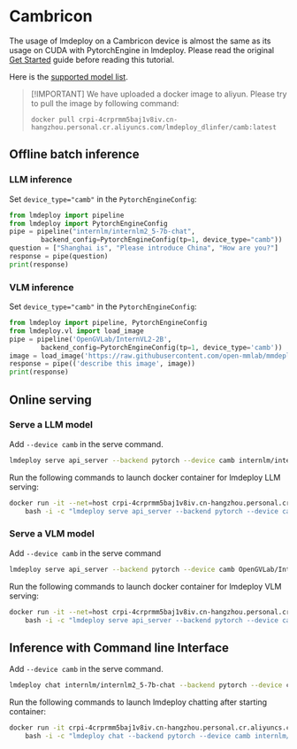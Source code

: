 # Cambricon

The usage of lmdeploy on a Cambricon device is almost the same as its usage on CUDA with PytorchEngine in lmdeploy.
Please read the original [Get Started](../get_started.md) guide before reading this tutorial.

Here is the [supported model list](../../supported_models/supported_models.md#PyTorchEngine-on-Other-Platforms).

> \[!IMPORTANT\]
> We have uploaded a docker image to aliyun.
> Please try to pull the image by following command:
> 
> `docker pull crpi-4crprmm5baj1v8iv.cn-hangzhou.personal.cr.aliyuncs.com/lmdeploy_dlinfer/camb:latest`

## Offline batch inference

### LLM inference

Set `device_type="camb"` in the `PytorchEngineConfig`:

```python
from lmdeploy import pipeline
from lmdeploy import PytorchEngineConfig
pipe = pipeline("internlm/internlm2_5-7b-chat",
        backend_config=PytorchEngineConfig(tp=1, device_type="camb"))
question = ["Shanghai is", "Please introduce China", "How are you?"]
response = pipe(question)
print(response)
```

### VLM inference

Set `device_type="camb"` in the `PytorchEngineConfig`:

```python
from lmdeploy import pipeline, PytorchEngineConfig
from lmdeploy.vl import load_image
pipe = pipeline('OpenGVLab/InternVL2-2B',
        backend_config=PytorchEngineConfig(tp=1, device_type='camb'))
image = load_image('https://raw.githubusercontent.com/open-mmlab/mmdeploy/main/tests/data/tiger.jpeg')
response = pipe(('describe this image', image))
print(response)
```

## Online serving

### Serve a LLM model

Add `--device camb` in the serve command.

```bash
lmdeploy serve api_server --backend pytorch --device camb internlm/internlm2_5-7b-chat
```

Run the following commands to launch docker container for lmdeploy LLM serving:

```bash
docker run -it --net=host crpi-4crprmm5baj1v8iv.cn-hangzhou.personal.cr.aliyuncs.com/lmdeploy_dlinfer/camb:latest \
    bash -i -c "lmdeploy serve api_server --backend pytorch --device camb internlm/internlm2_5-7b-chat"
```

### Serve a VLM model

Add `--device camb` in the serve command

```bash
lmdeploy serve api_server --backend pytorch --device camb OpenGVLab/InternVL2-2B
```

Run the following commands to launch docker container for lmdeploy VLM serving:

```bash
docker run -it --net=host crpi-4crprmm5baj1v8iv.cn-hangzhou.personal.cr.aliyuncs.com/lmdeploy_dlinfer/camb:latest \
    bash -i -c "lmdeploy serve api_server --backend pytorch --device camb OpenGVLab/InternVL2-2B"
```

## Inference with Command line Interface

Add `--device camb` in the serve command.

```bash
lmdeploy chat internlm/internlm2_5-7b-chat --backend pytorch --device camb
```

Run the following commands to launch lmdeploy chatting after starting container:

```bash
docker run -it crpi-4crprmm5baj1v8iv.cn-hangzhou.personal.cr.aliyuncs.com/lmdeploy_dlinfer/camb:latest \
    bash -i -c "lmdeploy chat --backend pytorch --device camb internlm/internlm2_5-7b-chat"
```
